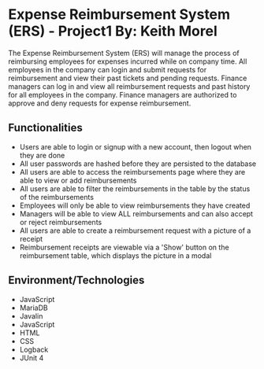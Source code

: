 # Expense Reimbursement System (ERS) - Project1 By: Keith Morel

The Expense Reimbursement System (ERS) will manage the process of reimbursing employees for expenses incurred while on company time. All employees in the company can login and submit requests for reimbursement and view their past tickets and pending requests. Finance managers can log in and view all reimbursement requests and past history for all employees in the company. Finance managers are authorized to approve and deny requests for expense reimbursement.

## Functionalities
- Users are able to login or signup with a new account, then logout when they are done
- All user passwords are hashed before they are persisted to the database
- All users are able to access the reimbursements page where they are able to view or add reimbursements
- All users are able to filter the reimbursements in the table by the status of the reimbursements
- Employees will only be able to view reimbursements they have created
- Managers will be able to view ALL reimbursements and can also accept or reject reimbursements
- All users are able to create a reimbursement request with a picture of a receipt
- Reimbursement receipts are viewable via a 'Show' button on the reimbursement table, which displays the picture in a modal

## Environment/Technologies
- JavaScript
- MariaDB
- Javalin
- JavaScript
- HTML
- CSS
- Logback
- JUnit 4
